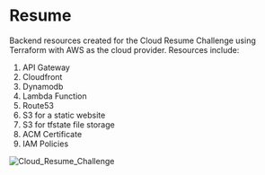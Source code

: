 # Resume
Backend resources created for the Cloud Resume Challenge using Terraform with AWS as the cloud provider.
Resources include:
  1. API Gateway
  2. Cloudfront
  3. Dynamodb
  4. Lambda Function
  5. Route53
  6. S3 for a static website
  7. S3 for tfstate file storage
  8. ACM Certificate
  9. IAM Policies

![Cloud_Resume_Challenge](https://user-images.githubusercontent.com/20709997/176242750-afb7614f-3bb5-4e4a-9d90-7089a9a4719c.jpg)
